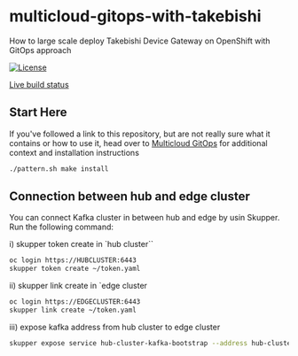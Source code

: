 # multicloud-gitops-with-takebishi

How to large scale deploy Takebishi Device Gateway on OpenShift with GitOps approach

[![License](https://img.shields.io/badge/License-Apache%202.0-blue.svg)](https://opensource.org/licenses/Apache-2.0)

[Live build status](https://util.hybrid-cloud-patterns.io/dashboard.php?pattern=mcgitops)

## Start Here

If you've followed a link to this repository, but are not really sure what it contains
or how to use it, head over to [Multicloud GitOps](http://hybrid-cloud-patterns.io/multicloud-gitops/)
for additional context and installation instructions

```bash
./pattern.sh make install
```

## Connection between hub and edge cluster

You can connect Kafka cluster in between hub and edge by usin Skupper.
Run the following command:

i) skupper token create in `hub cluster``
```bash
oc login https://HUBCLUSTER:6443
skupper token create ~/token.yaml
```

ii) skupper link create in `edge cluster
```bash
oc login https://EDGECLUSTER:6443
skupper link create ~/token.yaml
```

iii) expose kafka address from hub cluster to edge cluster
```bash
skupper expose service hub-cluster-kafka-bootstrap --address hub-cluster-kafka-bootstrap --port 9092
```
